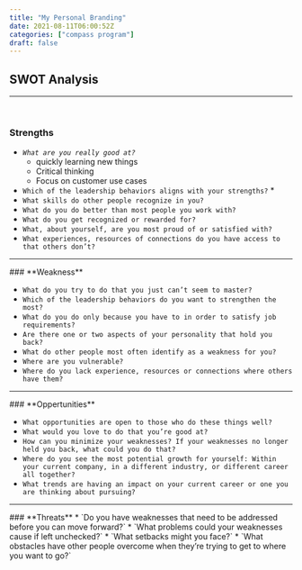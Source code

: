 ```yaml
---
title: "My Personal Branding"
date: 2021-08-11T06:00:52Z
categories: ["compass program"]
draft: false
---
```



## SWOT Analysis
<hr> <br>

### **Strengths**

* _`What are you really good at?`_
    * quickly learning new things
    * Critical thinking
    * Focus on customer use cases 
* `Which of the leadership behaviors aligns with your strengths?`
    * 
* `What skills do other people recognize in you?`
* `What do you do better than most people you work with?`
* `What do you get recognized or rewarded for?`
* `What, about yourself, are you most proud of or satisfied with?`
* `What experiences, resources of connections do you have access to that others don’t?`


<hr>
### **Weakness**

* `What do you try to do that you just can’t seem to master?`
* `Which of the leadership behaviors do you want to strengthen the most?`
* `What do you do only because you have to in order to satisfy job requirements? `
* `Are there one or two aspects of your personality that hold you back? `
* `What do other people most often identify as a weakness for you? `
* `Where are you vulnerable? `
* `Where do you lack experience, resources or connections where others have them?` 


<hr>
### **Oppertunities**

* `What opportunities are open to those who do these things well?`
* `What would you love to do that you’re good at? `
* `How can you minimize your weaknesses? If your weaknesses no longer held you back, what could you do that? `
* `Where do you see the most potential growth for yourself: Within your current company, in a different industry, or different career all together? `
* `What trends are having an impact on your current career or one you are thinking about pursuing? `



<hr>
### **Threats**
* `Do you have weaknesses that need to be addressed before you can move forward?`
* `What problems could your weaknesses cause if left unchecked?`
* `What setbacks might you face?`
* `What obstacles have other people overcome when they’re trying to get to where you want to go?`